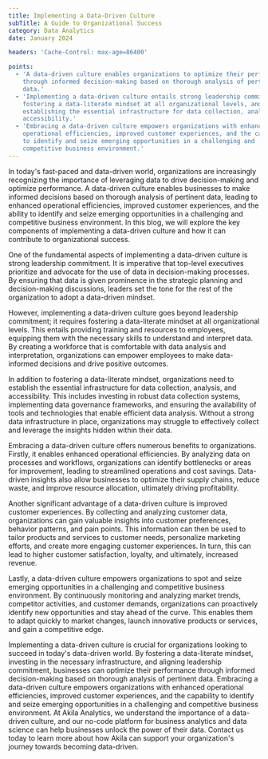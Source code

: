 ```yaml
---
title: Implementing a Data-Driven Culture
subTitle: A Guide to Organizational Success
category: Data Analytics
date: January 2024

headers: 'Cache-Control: max-age=86400'

points:
  - 'A data-driven culture enables organizations to optimize their performance
    through informed decision-making based on thorough analysis of pertinent
    data.'
  - 'Implementing a data-driven culture entails strong leadership commitment,
    fostering a data-literate mindset at all organizational levels, and
    establishing the essential infrastructure for data collection, analysis, and
    accessibility.'
  - 'Embracing a data-driven culture empowers organizations with enhanced
    operational efficiencies, improved customer experiences, and the capability
    to identify and seize emerging opportunities in a challenging and
    competitive business environment.'
---
```


In today's fast-paced and data-driven world, organizations are increasingly
recognizing the importance of leveraging data to drive decision-making and
optimize performance. A data-driven culture enables businesses to make informed
decisions based on thorough analysis of pertinent data, leading to enhanced
operational efficiencies, improved customer experiences, and the ability to
identify and seize emerging opportunities in a challenging and competitive
business environment. In this blog, we will explore the key components of
implementing a data-driven culture and how it can contribute to organizational
success.

One of the fundamental aspects of implementing a data-driven culture is strong
leadership commitment. It is imperative that top-level executives prioritize and
advocate for the use of data in decision-making processes. By ensuring that data
is given prominence in the strategic planning and decision-making discussions,
leaders set the tone for the rest of the organization to adopt a data-driven
mindset.

However, implementing a data-driven culture goes beyond leadership commitment;
it requires fostering a data-literate mindset at all organizational levels. This
entails providing training and resources to employees, equipping them with the
necessary skills to understand and interpret data. By creating a workforce that
is comfortable with data analysis and interpretation, organizations can empower
employees to make data-informed decisions and drive positive outcomes.

In addition to fostering a data-literate mindset, organizations need to
establish the essential infrastructure for data collection, analysis, and
accessibility. This includes investing in robust data collection systems,
implementing data governance frameworks, and ensuring the availability of tools
and technologies that enable efficient data analysis. Without a strong data
infrastructure in place, organizations may struggle to effectively collect and
leverage the insights hidden within their data.

Embracing a data-driven culture offers numerous benefits to organizations.
Firstly, it enables enhanced operational efficiencies. By analyzing data on
processes and workflows, organizations can identify bottlenecks or areas for
improvement, leading to streamlined operations and cost savings. Data-driven
insights also allow businesses to optimize their supply chains, reduce waste,
and improve resource allocation, ultimately driving profitability.

Another significant advantage of a data-driven culture is improved customer
experiences. By collecting and analyzing customer data, organizations can gain
valuable insights into customer preferences, behavior patterns, and pain points.
This information can then be used to tailor products and services to customer
needs, personalize marketing efforts, and create more engaging customer
experiences. In turn, this can lead to higher customer satisfaction, loyalty,
and ultimately, increased revenue.

Lastly, a data-driven culture empowers organizations to spot and seize emerging
opportunities in a challenging and competitive business environment. By
continuously monitoring and analyzing market trends, competitor activities, and
customer demands, organizations can proactively identify new opportunities and
stay ahead of the curve. This enables them to adapt quickly to market changes,
launch innovative products or services, and gain a competitive edge.

Implementing a data-driven culture is crucial for organizations looking to
succeed in today's data-driven world. By fostering a data-literate mindset,
investing in the necessary infrastructure, and aligning leadership commitment,
businesses can optimize their performance through informed decision-making based
on thorough analysis of pertinent data. Embracing a data-driven culture empowers
organizations with enhanced operational efficiencies, improved customer
experiences, and the capability to identify and seize emerging opportunities in
a challenging and competitive business environment. At Akila Analytics, we
understand the importance of a data-driven culture, and our no-code platform for
business analytics and data science can help businesses unlock the power of
their data. Contact us today to learn more about how Akila can support your
organization's journey towards becoming data-driven.
